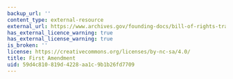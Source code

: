 ```yaml
---
backup_url: ''
content_type: external-resource
external_url: https://www.archives.gov/founding-docs/bill-of-rights-transcript
has_external_licence_warning: true
has_external_license_warning: true
is_broken: ''
license: https://creativecommons.org/licenses/by-nc-sa/4.0/
title: First Amendment
uid: 59d4c810-819d-4228-aa1c-9b1b26fd7709
---
```

